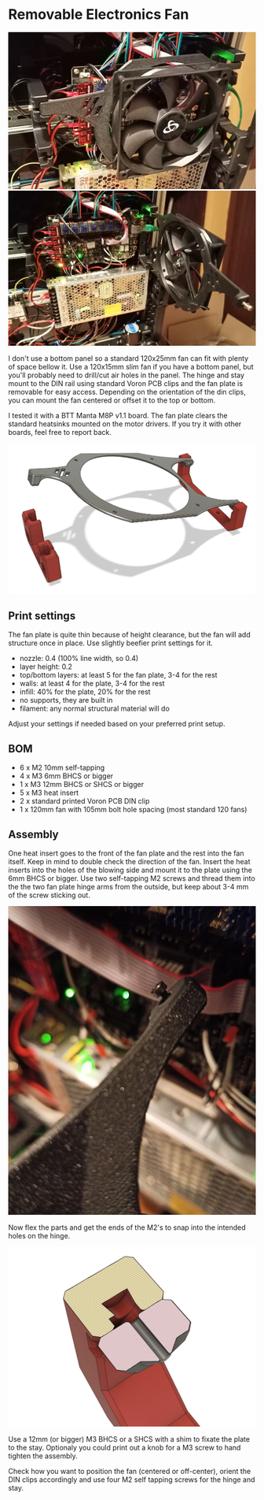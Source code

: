 # Removable Electronics Fan

![Mounted over board with a 120mm fan](images/IMG20231103001214.jpg)
![Opened fan plate](images/IMG20231103001242.jpg)

I don't use a bottom panel so a standard 120x25mm fan can fit with plenty of
space bellow it. Use a 120x15mm slim fan if you have a bottom panel, but you'll
probably need to drill/cut air holes in the panel. The hinge and stay mount to the DIN
rail using standard Voron PCB clips and the fan plate is removable for easy
access. Depending on the orientation of the din clips, you can mount the fan
centered or offset it to the top or bottom.

I tested it with a BTT Manta M8P v1.1 board. The fan plate clears the standard
heatsinks mounted on the motor drivers. If you try it with other boards, feel
free to report back.

![CAD assembly screenshot](images/cad_1.jpg)

## Print settings
The fan plate is quite thin because of height clearance, but the fan will add
structure once in place. Use slightly beefier print settings for it.

* nozzle: 0.4 (100% line width, so 0.4)
* layer height: 0.2 
* top/bottom layers: at least 5 for the fan plate, 3-4 for the rest
* walls: at least 4 for the plate, 3-4 for the rest 
* infill: 40% for the plate, 20% for the rest
* no supports, they are built in
* filament: any normal structural material will do

Adjust your settings if needed based on your preferred print setup.

## BOM
* 6 x M2 10mm self-tapping
* 4 x M3 6mm BHCS or bigger
* 1 x M3 12mm BHCS or SHCS or bigger
* 5 x M3 heat insert
* 2 x standard printed Voron PCB DIN clip
* 1 x 120mm fan with 105mm bolt hole spacing (most standard 120 fans)

## Assembly
One heat insert goes to the front of the fan plate and the rest into the fan
itself. Keep in mind to double check the direction of the fan. Insert the heat
inserts into the holes of the blowing side and mount it to the plate using the
6mm BHCS or bigger. Use two self-tapping M2 screws and thread them into the the
two fan plate hinge arms from the outside, but keep about 3-4 mm of the screw
sticking out.

![Example of hinge screw position](images/hinge_screws.jpg)

Now flex the parts and get the ends of the M2's to snap into the intended holes
on the hinge.

![CAD screenshot of the hinge-plate joint](images/cad_2.jpg)

Use a 12mm (or bigger) M3 BHCS or a SHCS with a shim to fixate the plate to the
stay. Optionaly you could print out a knob for a M3 screw to hand tighten the
assembly. 

Check how you want to position the fan (centered or off-center), orient the DIN
clips accordingly and use four M2 self tapping screws for the hinge and stay.
